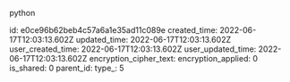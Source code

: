 python

id: e0ce96b62beb4c57a6a1e35ad11c089e
created_time: 2022-06-17T12:03:13.602Z
updated_time: 2022-06-17T12:03:13.602Z
user_created_time: 2022-06-17T12:03:13.602Z
user_updated_time: 2022-06-17T12:03:13.602Z
encryption_cipher_text: 
encryption_applied: 0
is_shared: 0
parent_id: 
type_: 5